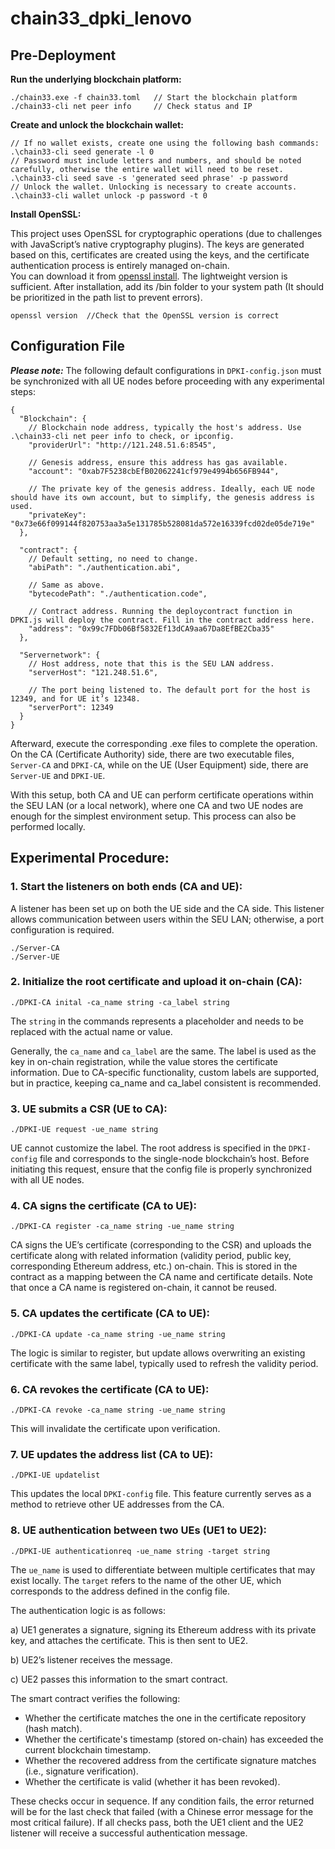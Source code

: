 # chain33_dpki_lenovo  
   
## Pre-Deployment  
**Run the underlying blockchain platform:**
```
./chain33.exe -f chain33.toml   // Start the blockchain platform
./chain33-cli net peer info     // Check status and IP
```
**Create and unlock the blockchain wallet:**
```
// If no wallet exists, create one using the following bash commands:
.\chain33-cli seed generate -l 0
// Password must include letters and numbers, and should be noted carefully, otherwise the entire wallet will need to be reset.
.\chain33-cli seed save -s 'generated seed phrase' -p password  
// Unlock the wallet. Unlocking is necessary to create accounts.
.\chain33-cli wallet unlock -p password -t 0
```
**Install OpenSSL:**

This project uses OpenSSL for cryptographic operations (due to challenges with JavaScript’s native cryptography plugins). The keys are generated based on this, certificates are created using the keys, and the certificate authentication process is entirely managed on-chain.  
You can download it from [openssl install](https://slproweb.com/products/Win32OpenSSL.html). The lightweight version is sufficient. After installation, add its /bin folder to your system path (It should be prioritized in the path list to prevent errors).
```
openssl version  //Check that the OpenSSL version is correct
```
  
## Configuration File
***Please note:*** The following default configurations in  ```DPKI-config.json``` must be synchronized with all UE nodes before proceeding with any experimental steps:  
```
{
  "Blockchain": {
    // Blockchain node address, typically the host's address. Use .\chain33-cli net peer info to check, or ipconfig.
    "providerUrl": "http://121.248.51.6:8545",
    
    // Genesis address, ensure this address has gas available.
    "account": "0xab7F5238cbEfB02062241cf979e4994b656FB944",

    // The private key of the genesis address. Ideally, each UE node should have its own account, but to simplify, the genesis address is used.
    "privateKey": "0x73e66f099144f820753aa3a5e131785b528081da572e16339fcd02de05de719e"
  },

  "contract": {
    // Default setting, no need to change.
    "abiPath": "./authentication.abi",

    // Same as above.
    "bytecodePath": "./authentication.code",

    // Contract address. Running the deploycontract function in DPKI.js will deploy the contract. Fill in the contract address here.
    "address": "0x99c7FDb06Bf5832Ef13dCA9aa67Da8EfBE2Cba35"
  },

  "Servernetwork": {
    // Host address, note that this is the SEU LAN address.
    "serverHost": "121.248.51.6",

    // The port being listened to. The default port for the host is 12349, and for UE it’s 12348.
    "serverPort": 12349
  }
}

```
  
Afterward, execute the corresponding .exe files to complete the operation. On the CA (Certificate Authority) side, there are two executable files, ```Server-CA``` and ```DPKI-CA```, while on the UE (User Equipment) side, there are ```Server-UE``` and ```DPKI-UE```.

With this setup, both CA and UE can perform certificate operations within the SEU LAN (or a local network), where one CA and two UE nodes are enough for the simplest environment setup. This process can also be performed locally.

## Experimental Procedure:  
### 1. Start the listeners on both ends (CA and UE):

A listener has been set up on both the UE side and the CA side. This listener allows communication between users within the SEU LAN; otherwise, a port configuration is required.
```
./Server-CA  
./Server-UE
```
  
### 2. Initialize the root certificate and upload it on-chain (CA):

```
./DPKI-CA inital -ca_name string -ca_label string  
```
The ```string``` in the commands represents a placeholder and needs to be replaced with the actual name or value. 

Generally, the ```ca_name``` and ```ca_label``` are the same. The label is used as the key in on-chain registration, while the value stores the certificate information. Due to CA-specific functionality, custom labels are supported, but in practice, keeping ca_name and ca_label consistent is recommended.
  
### 3. UE submits a CSR (UE to CA):  
```
./DPKI-UE request -ue_name string                  
```
UE cannot customize the label. The root address is specified in the ```DPKI-config``` file and corresponds to the single-node blockchain’s host. Before initiating this request, ensure that the config file is properly synchronized with all UE nodes.
  
### 4. CA signs the certificate (CA to UE):
```
./DPKI-CA register -ca_name string -ue_name string   
```
CA signs the UE’s certificate (corresponding to the CSR) and uploads the certificate along with related information (validity period, public key, corresponding Ethereum address, etc.) on-chain. This is stored in the contract as a mapping between the CA name and certificate details. Note that once a CA name is registered on-chain, it cannot be reused.

  
### 5. CA updates the certificate (CA to UE):
```
./DPKI-CA update -ca_name string -ue_name string     
```
The logic is similar to register, but update allows overwriting an existing certificate with the same label, typically used to refresh the validity period. 
  
### 6. CA revokes the certificate (CA to UE):
```
./DPKI-CA revoke -ca_name string -ue_name string                     
```
This will invalidate the certificate upon verification.
  
### 7. UE updates the address list (CA to UE):
```
./DPKI-UE updatelist                                 
```
This updates the local ```DPKI-config``` file. This feature currently serves as a method to retrieve other UE addresses from the CA.
  
### 8. UE authentication between two UEs (UE1 to UE2):
```
./DPKI-UE authenticationreq -ue_name string -target string         
```
The ```ue_name``` is used to differentiate between multiple certificates that may exist locally. The ```target``` refers to the name of the other UE, which corresponds to the address defined in the config file. 

The authentication logic is as follows:

a) UE1 generates a signature, signing its Ethereum address with its private key, and attaches the certificate. This is then sent to UE2.

b) UE2’s listener receives the message.

c) UE2 passes this information to the smart contract.

The smart contract verifies the following: 
- Whether the certificate matches the one in the certificate repository (hash match).
- Whether the certificate's timestamp (stored on-chain) has exceeded the current blockchain timestamp.
- Whether the recovered address from the certificate signature matches (i.e., signature verification).
- Whether the certificate is valid (whether it has been revoked).

These checks occur in sequence. If any condition fails, the error returned will be for the last check that failed (with a Chinese error message for the most critical failure).
If all checks pass, both the UE1 client and the UE2 listener will receive a successful authentication message.                                                                                                                                                                                       
